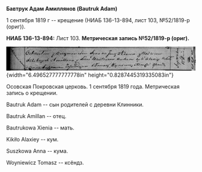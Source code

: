 **Бавтрук Адам Амиллянов (Bautruk Adam)**

1 сентября 1819 г -- крещение (НИАБ 136-13-894, лист 103, №52/1819-р
(ориг)).

**НИАБ 136-13-894:** Лист 103. **Метрическая запись №52/1819-р (ориг).**

![](./media/5d58142627a82dee61eccf059b7b53f550263491.png){width="6.496527777777778in"
height="0.8287445319335083in"}

Осовская Покровская церковь. 1 сентября 1819 года. Метрическая запись о
крещении.

Bautruk Adam -- сын родителей с деревни Клинники.

Bautruk Amillan -- отец.

Bautrukowa Xienia -- мать.

Kikiło Alaxiey -- кум.

Suszkowa Anna -- кума.

Woyniewicz Tomasz -- ксёндз.
